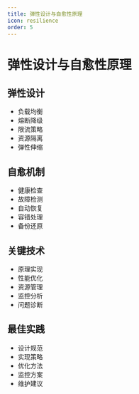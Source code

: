 ```yaml
---
title: 弹性设计与自愈性原理
icon: resilience
order: 5
---
```


# 弹性设计与自愈性原理

## 弹性设计
- 负载均衡
- 熔断降级
- 限流策略
- 资源隔离
- 弹性伸缩

## 自愈机制
- 健康检查
- 故障检测
- 自动恢复
- 容错处理
- 备份还原

## 关键技术
- 原理实现
- 性能优化
- 资源管理
- 监控分析
- 问题诊断

## 最佳实践
- 设计规范
- 实现策略
- 优化方法
- 监控方案
- 维护建议
